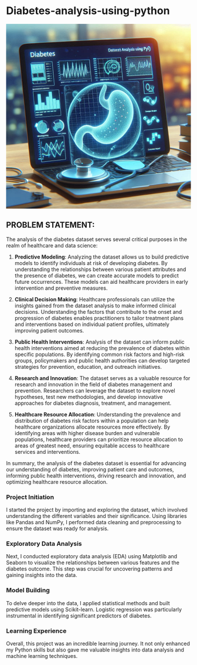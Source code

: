 # Diabetes-analysis-using-python

![](Dia.jpeg) 

 ## PROBLEM STATEMENT:
The analysis of the diabetes dataset serves several critical purposes in the realm of healthcare and data science:

1. **Predictive Modeling**: Analyzing the dataset allows us to build predictive models to identify individuals at risk of developing diabetes. By understanding the relationships between various patient attributes and the presence of diabetes, we can create accurate models to predict future occurrences. These models can aid healthcare providers in early intervention and preventive measures.

2. **Clinical Decision Making**: Healthcare professionals can utilize the insights gained from the dataset analysis to make informed clinical decisions. Understanding the factors that contribute to the onset and progression of diabetes enables practitioners to tailor treatment plans and interventions based on individual patient profiles, ultimately improving patient outcomes.

3. **Public Health Interventions**: Analysis of the dataset can inform public health interventions aimed at reducing the prevalence of diabetes within specific populations. By identifying common risk factors and high-risk groups, policymakers and public health authorities can develop targeted strategies for prevention, education, and outreach initiatives.

4. **Research and Innovation**: The dataset serves as a valuable resource for research and innovation in the field of diabetes management and prevention. Researchers can leverage the dataset to explore novel hypotheses, test new methodologies, and develop innovative approaches for diabetes diagnosis, treatment, and management.

5. **Healthcare Resource Allocation**: Understanding the prevalence and distribution of diabetes risk factors within a population can help healthcare organizations allocate resources more effectively. By identifying areas with higher disease burden and vulnerable populations, healthcare providers can prioritize resource allocation to areas of greatest need, ensuring equitable access to healthcare services and interventions.

In summary, the analysis of the diabetes dataset is essential for advancing our understanding of diabetes, improving patient care and outcomes, informing public health interventions, driving research and innovation, and optimizing healthcare resource allocation.

### Project Initiation
I started the project by importing and exploring the dataset, which involved understanding the different variables and their significance. Using libraries like Pandas and NumPy, I performed data cleaning and preprocessing to ensure the dataset was ready for analysis.

### Exploratory Data Analysis
Next, I conducted exploratory data analysis (EDA) using Matplotlib and Seaborn to visualize the relationships between various features and the diabetes outcome. This step was crucial for uncovering patterns and gaining insights into the data.

### Model Building
To delve deeper into the data, I applied statistical methods and built predictive models using Scikit-learn. Logistic regression was particularly instrumental in identifying significant predictors of diabetes.

### Learning Experience
Overall, this project was an incredible learning journey. It not only enhanced my Python skills but also gave me valuable insights into data analysis and machine learning techniques.
